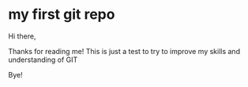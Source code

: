 # my first git repo

Hi there,

Thanks for reading me!  This is just a test to try to improve my skills and understanding of GIT

Bye!
